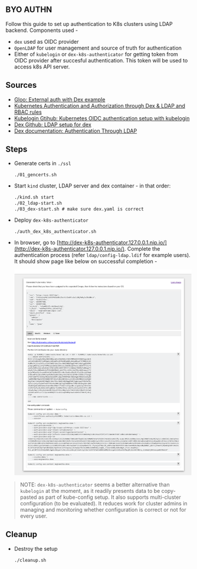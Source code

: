 ## BYO AUTHN

Follow this guide to set up authentication to K8s clusters using LDAP backend. Components used - 

- `dex` used as OIDC provider 
- `OpenLDAP` for user management and source of truth for authentication 
- Either of `kubelogin` or `dex-k8s-authenticator` for getting token from OIDC provider after succesful authentication. This token will be used to access k8s API server. 

## Sources

- [Gloo: External auth with Dex example](https://docs.solo.io/gloo-gateway/2.1.x/observability/dashboard/auth/dex/)
- [Kubernetes Authentication and Authorization through Dex & LDAP and RBAC rules](https://medium.com/trendyol-tech/kubernetes-authentication-and-authorization-through-dex-ldap-and-rbac-rules-c2e03111b408)
- [Kubelogin Gtihub: Kubernetes OIDC authentication setup with kubelogin](https://github.com/int128/kubelogin/blob/master/docs/setup.md)
- [Dex Github: LDAP setup for dex](https://github.com/dexidp/dex/tree/master/examples/ldap)
- [Dex documentation: Authentication Through LDAP](https://dexidp.io/docs/connectors/ldap/#overview)

## Steps 

- Generate certs in `./ssl`

      ./01_gencerts.sh 

- Start `kind` cluster, LDAP server and dex container - in that order:

      ./kind.sh start
      ./02_ldap-start.sh
      ./03_dex-start.sh # make sure dex.yaml is correct

- Deploy `dex-k8s-authenticator`
  
      ./auth_dex_k8s_authenticator.sh

- In browser, go to [http://dex-k8s-authenticator.127.0.0.1.nip.io/](http://dex-k8s-authenticator.127.0.0.1.nip.io/). Complete the authentication process (refer `ldap/config-ldap.ldif` for example users). It should show page like below on successful completion - 


  ![Alt text](dex-k8s-authenticator-img.png)


> NOTE: `dex-k8s-authenticator` seems a better alternative than `kubelogin` at the moment, as it readily presents data to be copy-pasted as part of kube-config setup. It also supports multi-cluster configuration (to be evaluated). It reduces work for cluster admins in managing and monitoring whether configuration is correct or not for every user. 

## Cleanup

- Destroy the setup
  
      ./cleanup.sh